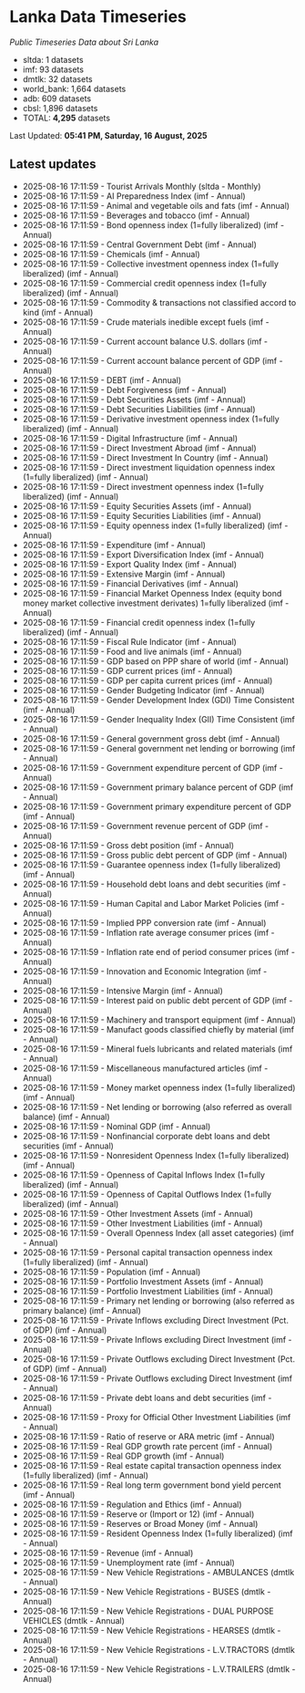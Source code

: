 # Lanka Data Timeseries
*Public Timeseries Data about Sri Lanka*

* sltda: 1 datasets
* imf: 93 datasets
* dmtlk: 32 datasets
* world_bank: 1,664 datasets
* adb: 609 datasets
* cbsl: 1,896 datasets
* TOTAL: **4,295** datasets

Last Updated: **05:41 PM, Saturday, 16 August, 2025**

## Latest updates

* 2025-08-16 17:11:59 - Tourist Arrivals Monthly (sltda - Monthly)
* 2025-08-16 17:11:59 - AI Preparedness Index (imf - Annual)
* 2025-08-16 17:11:59 - Animal and vegetable oils and fats (imf - Annual)
* 2025-08-16 17:11:59 - Beverages and tobacco (imf - Annual)
* 2025-08-16 17:11:59 - Bond openness index (1=fully liberalized) (imf - Annual)
* 2025-08-16 17:11:59 - Central Government Debt (imf - Annual)
* 2025-08-16 17:11:59 - Chemicals (imf - Annual)
* 2025-08-16 17:11:59 - Collective investment openness index (1=fully liberalized) (imf - Annual)
* 2025-08-16 17:11:59 - Commercial credit openness index (1=fully liberalized) (imf - Annual)
* 2025-08-16 17:11:59 - Commodity & transactions not classified accord to kind (imf - Annual)
* 2025-08-16 17:11:59 - Crude materials inedible except fuels (imf - Annual)
* 2025-08-16 17:11:59 - Current account balance U.S. dollars (imf - Annual)
* 2025-08-16 17:11:59 - Current account balance percent of GDP (imf - Annual)
* 2025-08-16 17:11:59 - DEBT (imf - Annual)
* 2025-08-16 17:11:59 - Debt Forgiveness (imf - Annual)
* 2025-08-16 17:11:59 - Debt Securities Assets (imf - Annual)
* 2025-08-16 17:11:59 - Debt Securities Liabilities (imf - Annual)
* 2025-08-16 17:11:59 - Derivative investment openness index (1=fully liberalized) (imf - Annual)
* 2025-08-16 17:11:59 - Digital Infrastructure (imf - Annual)
* 2025-08-16 17:11:59 - Direct Investment Abroad (imf - Annual)
* 2025-08-16 17:11:59 - Direct Investment In Country (imf - Annual)
* 2025-08-16 17:11:59 - Direct investment liquidation openness index (1=fully liberalized) (imf - Annual)
* 2025-08-16 17:11:59 - Direct investment openness index (1=fully liberalized) (imf - Annual)
* 2025-08-16 17:11:59 - Equity Securities Assets (imf - Annual)
* 2025-08-16 17:11:59 - Equity Securities Liabilities (imf - Annual)
* 2025-08-16 17:11:59 - Equity openness index (1=fully liberalized) (imf - Annual)
* 2025-08-16 17:11:59 - Expenditure (imf - Annual)
* 2025-08-16 17:11:59 - Export Diversification Index (imf - Annual)
* 2025-08-16 17:11:59 - Export Quality Index (imf - Annual)
* 2025-08-16 17:11:59 - Extensive Margin (imf - Annual)
* 2025-08-16 17:11:59 - Financial Derivatives (imf - Annual)
* 2025-08-16 17:11:59 - Financial Market Openness Index (equity bond money market collective investment derivates) 1=fully liberalized (imf - Annual)
* 2025-08-16 17:11:59 - Financial credit openness index (1=fully liberalized) (imf - Annual)
* 2025-08-16 17:11:59 - Fiscal Rule Indicator (imf - Annual)
* 2025-08-16 17:11:59 - Food and live animals (imf - Annual)
* 2025-08-16 17:11:59 - GDP based on PPP share of world (imf - Annual)
* 2025-08-16 17:11:59 - GDP current prices (imf - Annual)
* 2025-08-16 17:11:59 - GDP per capita current prices (imf - Annual)
* 2025-08-16 17:11:59 - Gender Budgeting Indicator (imf - Annual)
* 2025-08-16 17:11:59 - Gender Development Index (GDI) Time Consistent (imf - Annual)
* 2025-08-16 17:11:59 - Gender Inequality Index (GII) Time Consistent (imf - Annual)
* 2025-08-16 17:11:59 - General government gross debt (imf - Annual)
* 2025-08-16 17:11:59 - General government net lending or borrowing (imf - Annual)
* 2025-08-16 17:11:59 - Government expenditure percent of GDP (imf - Annual)
* 2025-08-16 17:11:59 - Government primary balance percent of GDP (imf - Annual)
* 2025-08-16 17:11:59 - Government primary expenditure percent of GDP (imf - Annual)
* 2025-08-16 17:11:59 - Government revenue percent of GDP (imf - Annual)
* 2025-08-16 17:11:59 - Gross debt position (imf - Annual)
* 2025-08-16 17:11:59 - Gross public debt percent of GDP (imf - Annual)
* 2025-08-16 17:11:59 - Guarantee openness index (1=fully liberalized) (imf - Annual)
* 2025-08-16 17:11:59 - Household debt loans and debt securities (imf - Annual)
* 2025-08-16 17:11:59 - Human Capital and Labor Market Policies (imf - Annual)
* 2025-08-16 17:11:59 - Implied PPP conversion rate (imf - Annual)
* 2025-08-16 17:11:59 - Inflation rate average consumer prices (imf - Annual)
* 2025-08-16 17:11:59 - Inflation rate end of period consumer prices (imf - Annual)
* 2025-08-16 17:11:59 - Innovation and Economic Integration (imf - Annual)
* 2025-08-16 17:11:59 - Intensive Margin (imf - Annual)
* 2025-08-16 17:11:59 - Interest paid on public debt percent of GDP (imf - Annual)
* 2025-08-16 17:11:59 - Machinery and transport equipment (imf - Annual)
* 2025-08-16 17:11:59 - Manufact goods classified chiefly by material (imf - Annual)
* 2025-08-16 17:11:59 - Mineral fuels lubricants and related materials (imf - Annual)
* 2025-08-16 17:11:59 - Miscellaneous manufactured articles (imf - Annual)
* 2025-08-16 17:11:59 - Money market openness index (1=fully liberalized) (imf - Annual)
* 2025-08-16 17:11:59 - Net lending or borrowing (also referred as overall balance) (imf - Annual)
* 2025-08-16 17:11:59 - Nominal GDP (imf - Annual)
* 2025-08-16 17:11:59 - Nonfinancial corporate debt loans and debt securities (imf - Annual)
* 2025-08-16 17:11:59 - Nonresident Openness Index (1=fully liberalized) (imf - Annual)
* 2025-08-16 17:11:59 - Openness of Capital Inflows Index (1=fully liberalized) (imf - Annual)
* 2025-08-16 17:11:59 - Openness of Capital Outflows Index (1=fully liberalized) (imf - Annual)
* 2025-08-16 17:11:59 - Other Investment Assets (imf - Annual)
* 2025-08-16 17:11:59 - Other Investment Liabilities (imf - Annual)
* 2025-08-16 17:11:59 - Overall Openness Index (all asset categories) (imf - Annual)
* 2025-08-16 17:11:59 - Personal capital transaction openness index (1=fully liberalized) (imf - Annual)
* 2025-08-16 17:11:59 - Population (imf - Annual)
* 2025-08-16 17:11:59 - Portfolio Investment Assets (imf - Annual)
* 2025-08-16 17:11:59 - Portfolio Investment Liabilities (imf - Annual)
* 2025-08-16 17:11:59 - Primary net lending or borrowing (also referred as primary balance) (imf - Annual)
* 2025-08-16 17:11:59 - Private Inflows excluding Direct Investment (Pct. of GDP) (imf - Annual)
* 2025-08-16 17:11:59 - Private Inflows excluding Direct Investment (imf - Annual)
* 2025-08-16 17:11:59 - Private Outflows excluding Direct Investment (Pct. of GDP) (imf - Annual)
* 2025-08-16 17:11:59 - Private Outflows excluding Direct Investment (imf - Annual)
* 2025-08-16 17:11:59 - Private debt loans and debt securities (imf - Annual)
* 2025-08-16 17:11:59 - Proxy for Official Other Investment Liabilities (imf - Annual)
* 2025-08-16 17:11:59 - Ratio of reserve or ARA metric (imf - Annual)
* 2025-08-16 17:11:59 - Real GDP growth rate percent (imf - Annual)
* 2025-08-16 17:11:59 - Real GDP growth (imf - Annual)
* 2025-08-16 17:11:59 - Real estate capital transaction openness index (1=fully liberalized) (imf - Annual)
* 2025-08-16 17:11:59 - Real long term government bond yield percent (imf - Annual)
* 2025-08-16 17:11:59 - Regulation and Ethics (imf - Annual)
* 2025-08-16 17:11:59 - Reserve or (Import or 12) (imf - Annual)
* 2025-08-16 17:11:59 - Reserves or Broad Money (imf - Annual)
* 2025-08-16 17:11:59 - Resident Openness Index (1=fully liberalized) (imf - Annual)
* 2025-08-16 17:11:59 - Revenue (imf - Annual)
* 2025-08-16 17:11:59 - Unemployment rate (imf - Annual)
* 2025-08-16 17:11:59 - New Vehicle Registrations - AMBULANCES (dmtlk - Annual)
* 2025-08-16 17:11:59 - New Vehicle Registrations - BUSES (dmtlk - Annual)
* 2025-08-16 17:11:59 - New Vehicle Registrations - DUAL PURPOSE VEHICLES (dmtlk - Annual)
* 2025-08-16 17:11:59 - New Vehicle Registrations - HEARSES (dmtlk - Annual)
* 2025-08-16 17:11:59 - New Vehicle Registrations - L.V.TRACTORS (dmtlk - Annual)
* 2025-08-16 17:11:59 - New Vehicle Registrations - L.V.TRAILERS (dmtlk - Annual)